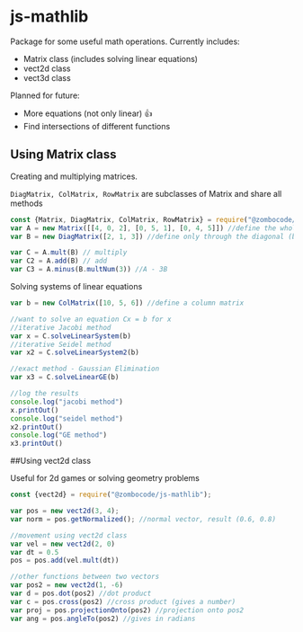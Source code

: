 # js-mathlib
Package for some useful math operations.
Currently includes:
+ Matrix class (includes solving linear equations)
+ vect2d class
+ vect3d class
  
Planned for future:
+ More equations (not only linear) :+1:
+ Find intersections of different functions

## Using Matrix class
Creating and multiplying matrices.

`DiagMatrix, ColMatrix, RowMatrix` are subclasses of Matrix and share all methods
```JavaScript
const {Matrix, DiagMatrix, ColMatrix, RowMatrix} = require("@zombocode/js-mathlib");
var A = new Matrix([[4, 0, 2], [0, 5, 1], [0, 4, 5]]) //define the whole matrix here
var B = new DiagMatrix([2, 1, 3]) //define only through the diagonal (but use like a normal matrix)

var C = A.mult(B) // multiply
var C2 = A.add(B) // add
var C3 = A.minus(B.multNum(3)) //A - 3B
```

Solving systems of linear equations
```JavaScript
var b = new ColMatrix([10, 5, 6]) //define a column matrix

//want to solve an equation Cx = b for x
//iterative Jacobi method
var x = C.solveLinearSystem(b)
//iterative Seidel method
var x2 = C.solveLinearSystem2(b)

//exact method - Gaussian Elimination
var x3 = C.solveLinearGE(b)

//log the results
console.log("jacobi method")
x.printOut()
console.log("seidel method")
x2.printOut()
console.log("GE method")
x3.printOut()
```

##Using vect2d class

Useful for 2d games or solving geometry problems
```JavaScript
const {vect2d} = require("@zombocode/js-mathlib");

var pos = new vect2d(3, 4);
var norm = pos.getNormalized(); //normal vector, result (0.6, 0.8)

//movement using vect2d class
var vel = new vect2d(2, 0)
var dt = 0.5
pos = pos.add(vel.mult(dt))

//other functions between two vectors
var pos2 = new vect2d(1, -6)
var d = pos.dot(pos2) //dot product
var c = pos.cross(pos2) //cross product (gives a number)
var proj = pos.projectionOnto(pos2) //projection onto pos2
var ang = pos.angleTo(pos2) //gives in radians 
```



